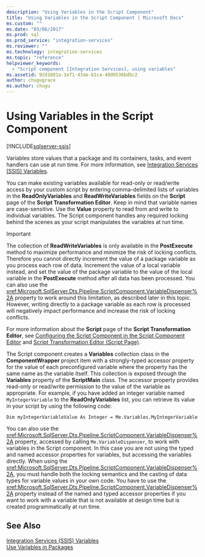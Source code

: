 ```yaml
---
description: "Using Variables in the Script Component"
title: "Using Variables in the Script Component | Microsoft Docs"
ms.custom: ""
ms.date: "03/06/2017"
ms.prod: sql
ms.prod_service: "integration-services"
ms.reviewer: ""
ms.technology: integration-services
ms.topic: "reference"
helpviewer_keywords: 
  - "Script component [Integration Services], using variables"
ms.assetid: 92d1881a-1ef1-43ae-b1ca-48d0536bdbc2
author: chugugrace
ms.author: chugu
---
```

# Using Variables in the Script Component

[!INCLUDE[sqlserver-ssis](../../../includes/applies-to-version/sqlserver-ssis.md)]


  Variables store values that a package and its containers, tasks, and event handlers can use at run time. For more information, see [Integration Services &#40;SSIS&#41; Variables](../../../integration-services/integration-services-ssis-variables.md).  
  
 You can make existing variables available for read-only or read/write access by your custom script by entering comma-delimited lists of variables in the **ReadOnlyVariables** and **ReadWriteVariables** fields on the **Script** page of the **Script Transformation Editor**. Keep in mind that variable names are case-sensitive. Use the **Value** property to read from and write to individual variables. The Script component handles any required locking behind the scenes as your script manipulates the variables at run time.  
  
> [!IMPORTANT]  
>  The collection of **ReadWriteVariables** is only available in the **PostExecute** method to maximize performance and minimize the risk of locking conflicts. Therefore you cannot directly increment the value of a package variable as you process each row of data. Increment the value of a local variable instead, and set the value of the package variable to the value of the local variable in the **PostExecute** method after all data has been processed. You can also use the <xref:Microsoft.SqlServer.Dts.Pipeline.ScriptComponent.VariableDispenser%2A> property to work around this limitation, as described later in this topic. However, writing directly to a package variable as each row is processed will negatively impact performance and increase the risk of locking conflicts.  
  
 For more information about the **Script** page of the **Script Transformation Editor**, see [Configuring the Script Component in the Script Component Editor](../../../integration-services/extending-packages-scripting/data-flow-script-component/configuring-the-script-component-in-the-script-component-editor.md) and [Script Transformation Editor &#40;Script Page&#41;](../../data-flow/transformations/script-component.md).  
  
 The Script component creates a **Variables** collection class in the **ComponentWrapper** project item with a strongly-typed accessor property for the value of each preconfigured variable where the property has the same name as the variable itself. This collection is exposed through the **Variables** property of the **ScriptMain** class. The accessor property provides read-only or read/write permission to the value of the variable as appropriate. For example, if you have added an integer variable named `MyIntegerVariable` to the **ReadOnlyVariables** list, you can retrieve its value in your script by using the following code:  
  
 `Dim myIntegerVariableValue As Integer = Me.Variables.MyIntegerVariable`  
  
 You can also use the <xref:Microsoft.SqlServer.Dts.Pipeline.ScriptComponent.VariableDispenser%2A> property, accessed by calling `Me.VariableDispenser`, to work with variables in the Script component. In this case you are not using the typed and named accessor properties for variables, but accessing the variables directly. When using the <xref:Microsoft.SqlServer.Dts.Pipeline.ScriptComponent.VariableDispenser%2A>, you must handle both the locking semantics and the casting of data types for variable values in your own code. You have to use the <xref:Microsoft.SqlServer.Dts.Pipeline.ScriptComponent.VariableDispenser%2A> property instead of the named and typed accessor properties if you want to work with a variable that is not available at design time but is created programmatically at run time.  
  
## See Also  
 [Integration Services &#40;SSIS&#41; Variables](../../../integration-services/integration-services-ssis-variables.md)   
 [Use Variables in Packages](../../integration-services-ssis-variables.md)  
  
